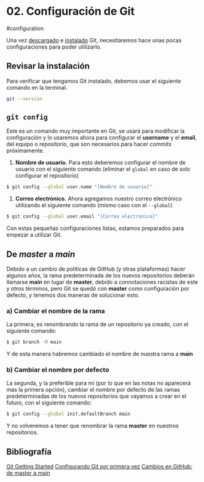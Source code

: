 # 02. Configuración de Git

#configuration

Una vez [descargado](https://git-scm.com/downloads) e [instalado](https://git-scm.com/book/es/v2/Inicio---Sobre-el-Control-de-Versiones-Instalaci%C3%B3n-de-Git) Git, necesitaremos hace unas pocas configuraciones para poder utilizarlo.

## Revisar la instalación
Para verificar que tengamos Git instalado, debemos usar el siguiente comando en la terminal.
```bash
git --version
```
## `git config`
Este es un comando muy importante en Git, se usará para modificar la configuración y lo usaremos ahora para configurar el **username** y el **email**, del equipo o repositorio, que son necesarios para hacer *commits* próximamente.
1. **Nombre de usuario.**
   Para esto deberemos configurar el nombre de usuario con el siguiente comando (eliminar el `global` en caso de solo configurar el repositorio)
   
```bash
$ git config --global user.name "[Nombre de usuario]"
```
   
1. **Correo electrónico.**
   Ahora agregamos nuestro correo electrónico utilizando el siguiente comando (mismo caso con el `--global`)
   
```bash
$ git config --global user.email "[Correo electronico]"
```

Con estas pequeñas configuraciones listas, estamos preparados para empezar a utilizar Git.

## De *master* a *main*

Debido a un cambio de políticas de GitHub (y otras plataformas) hacer algunos años, la rama predeterminada de los nuevos repositorios deberán llamarse **main** en lugar de **master**, debido a connotaciones racistas de este y otros términos, pero Git se quedó con **master** como configuración por defecto, y tenemos dos maneras de solucionar esto.

### a) Cambiar el nombre de la rama

La primera, es renombrando la rama de un repositorio ya creado, con el siguiente comando:

```bash
$ git branch -M main
```

Y de esta manera habremos cambiado el nombre de nuestra rama a **main**

### b) Cambiar el nombre por defecto

La segunda, y la preferible para mi (por lo que en las notas no aparecerá mas la primera opción), cambiar el nombre por defecto de las ramas predeterminadas de los nuevos repositorios que vayamos a crear en el futuro, con el siguiente comando:

```bash
$ git config --global init.defaultBranch main
```

Y no volveremos a tener que renombrar la rama **master** en nuestros repositorios.
## Bibliografía
[Git Getting Started](https://www.w3schools.com/git/git_getstarted.asp?remote=github)
[Configurando Git por primera vez](https://git-scm.com/book/es/v2/Inicio---Sobre-el-Control-de-Versiones-Configurando-Git-por-primera-vez)
[Cambios en GitHub: de master a main](https://platzi.com/blog/cambios-en-github-master-main/)
